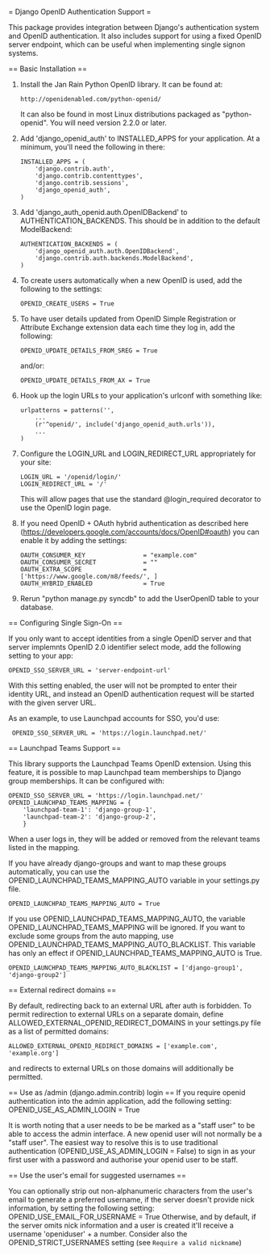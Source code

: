 = Django OpenID Authentication Support =

This package provides integration between Django's authentication
system and OpenID authentication.  It also includes support for using
a fixed OpenID server endpoint, which can be useful when implementing
single signon systems.


== Basic Installation ==

 1. Install the Jan Rain Python OpenID library.  It can be found at:

        http://openidenabled.com/python-openid/

    It can also be found in most Linux distributions packaged as
    "python-openid".  You will need version 2.2.0 or later.

 2. Add 'django_openid_auth' to INSTALLED_APPS for your application.
    At a minimum, you'll need the following in there:

        INSTALLED_APPS = (
            'django.contrib.auth',
            'django.contrib.contenttypes',
            'django.contrib.sessions',
            'django_openid_auth',
        )

 3. Add 'django_auth_openid.auth.OpenIDBackend' to
    AUTHENTICATION_BACKENDS.  This should be in addition to the
    default ModelBackend:

        AUTHENTICATION_BACKENDS = (
            'django_openid_auth.auth.OpenIDBackend',
            'django.contrib.auth.backends.ModelBackend',
        )

 4. To create users automatically when a new OpenID is used, add the
    following to the settings:

        OPENID_CREATE_USERS = True

 5. To have user details updated from OpenID Simple Registration or
    Attribute Exchange extension data each time they log in, add the
    following:

        OPENID_UPDATE_DETAILS_FROM_SREG = True

    and/or:

        OPENID_UPDATE_DETAILS_FROM_AX = True

 6. Hook up the login URLs to your application's urlconf with
    something like:

        urlpatterns = patterns('',
            ...
            (r'^openid/', include('django_openid_auth.urls')),
            ...
        )

 7. Configure the LOGIN_URL and LOGIN_REDIRECT_URL appropriately for
    your site:

        LOGIN_URL = '/openid/login/'
        LOGIN_REDIRECT_URL = '/'

    This will allow pages that use the standard @login_required
    decorator to use the OpenID login page.

 8. If you need OpenID + OAuth hybrid authentication as described here (https://developers.google.com/accounts/docs/OpenID#oauth)
    you can enable it by adding the settings:

        OAUTH_CONSUMER_KEY                = "example.com"
        OAUTH_CONSUMER_SECRET             = ""
        OAUTH_EXTRA_SCOPE                 = ['https://www.google.com/m8/feeds/', ]
        OAUTH_HYBRID_ENABLED              = True

 9. Rerun "python manage.py syncdb" to add the UserOpenID table to
    your database.


== Configuring Single Sign-On ==

If you only want to accept identities from a single OpenID server and
that server implemnts OpenID 2.0 identifier select mode, add the
following setting to your app:

    OPENID_SSO_SERVER_URL = 'server-endpoint-url'

With this setting enabled, the user will not be prompted to enter
their identity URL, and instead an OpenID authentication request will
be started with the given server URL.

As an example, to use Launchpad accounts for SSO, you'd use:

     OPENID_SSO_SERVER_URL = 'https://login.launchpad.net/'


== Launchpad Teams Support ==

This library supports the Launchpad Teams OpenID extension.  Using
this feature, it is possible to map Launchpad team memberships to
Django group memberships.  It can be configured with:

    OPENID_SSO_SERVER_URL = 'https://login.launchpad.net/'
    OPENID_LAUNCHPAD_TEAMS_MAPPING = {
        'launchpad-team-1': 'django-group-1',
        'launchpad-team-2': 'django-group-2',
        }

When a user logs in, they will be added or removed from the relevant
teams listed in the mapping.

If you have already django-groups and want to map these groups automatically, you can use the OPENID_LAUNCHPAD_TEAMS_MAPPING_AUTO variable in your settings.py file.

	OPENID_LAUNCHPAD_TEAMS_MAPPING_AUTO = True

If you use OPENID_LAUNCHPAD_TEAMS_MAPPING_AUTO, the variable OPENID_LAUNCHPAD_TEAMS_MAPPING will be ignored.
If you want to exclude some groups from the auto mapping, use OPENID_LAUNCHPAD_TEAMS_MAPPING_AUTO_BLACKLIST. This variable has only an effect if OPENID_LAUNCHPAD_TEAMS_MAPPING_AUTO is True.

	OPENID_LAUNCHPAD_TEAMS_MAPPING_AUTO_BLACKLIST = ['django-group1', 'django-group2']

== External redirect domains ==

By default, redirecting back to an external URL after auth is forbidden. To permit redirection to external URLs on a separate domain, define ALLOWED_EXTERNAL_OPENID_REDIRECT_DOMAINS in your settings.py file as a list of permitted domains:

	ALLOWED_EXTERNAL_OPENID_REDIRECT_DOMAINS = ['example.com', 'example.org']

and redirects to external URLs on those domains will additionally be permitted.

== Use as /admin (django.admin.contrib) login ==
If you require openid authentication into the admin application, add the following setting:
        OPENID_USE_AS_ADMIN_LOGIN = True

It is worth noting that a user needs to be be marked as a "staff user" to be able to access the admin interface.  A new openid user will not normally be a "staff user".
The easiest way to resolve this is to use traditional authentication (OPENID_USE_AS_ADMIN_LOGIN = False) to sign in as your first user with a password and authorise your
openid user to be staff.

== Use the user's email for suggested usernames ==

You can optionally strip out non-alphanumeric characters from the user's email
to generate a preferred username, if the server doesn't provide nick
information, by setting the following setting:
OPENID_USE_EMAIL_FOR_USERNAME = True
Otherwise, and by default, if the server omits nick information and a user is
created it'll receive a username 'openiduser' + a number.
Consider also the OPENID_STRICT_USERNAMES setting (see ``Require a valid nickname``)

